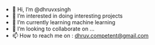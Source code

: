 - 👋 Hi, I’m @dhruvxsingh
- 👀 I’m interested in doing interesting projects
- 🌱 I’m currently learning machine learning
- 💞️ I’m looking to collaborate on ...
- 📫 How to reach me on : dhruv.competent@gmail.com

<!---
dhruvxsingh/dhruvxsingh is a ✨ special ✨ repository because its `README.md` (this file) appears on your GitHub profile.
You can click the Preview link to take a look at your changes.
--->
